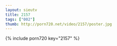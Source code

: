```yaml
--- 
layout: sieutv
title: 2157
tags: ["002"]
thumb: http://porn720.net/video/2157/poster.jpg
---
```

{% include porn720 key="2157" %} 

